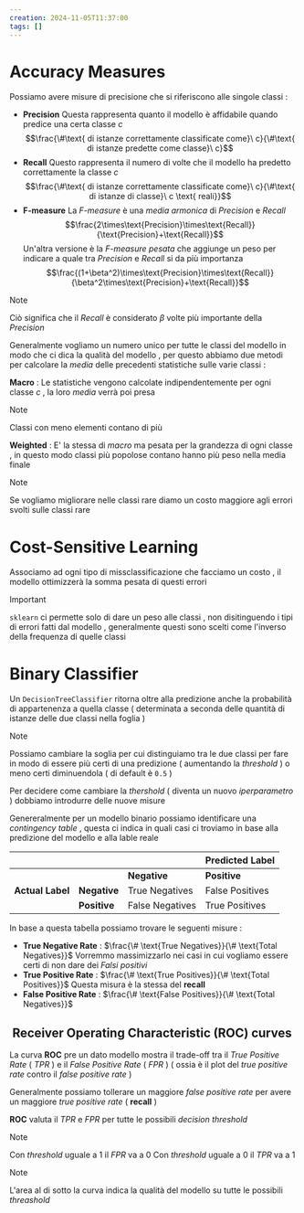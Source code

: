 ```yaml
---
creation: 2024-11-05T11:37:00
tags: []
---
```

# Accuracy Measures

Possiamo avere misure di precisione che si riferiscono alle singole classi : 

+ **Precision** 
Questa rappresenta quanto il modello è affidabile quando predice una certa classe $c$ 
$$\frac{\#\text{ di istanze correttamente classificate come}\ c}{\#\text{ di istanze predette come classe}\ c}$$
+ **Recall** 
Questo rappresenta il numero di volte che il modello ha predetto correttamente la classe $c$
$$\frac{\#\text{ di istanze correttamente classificate come}\ c}{\#\text{ di istanze di classe}\ c \text{ reali}}$$
+ **F-measure**
La *F-measure* è una *media armonica* di *Precision* e *Recall* 
$$\frac{2\times\text{Precision}\times\text{Recall}}{\text{Precision}+\text{Recall}}$$
Un'altra versione è la *F-measure pesata* che aggiunge un peso per indicare a quale tra *Precision* e *Recall* si da più importanza
$$\frac{(1+\beta^2)\times\text{Precision}\times\text{Recall}}{\beta^2\times\text{Precision}+\text{Recall}}$$
>[!note] 
>Ciò significa che il *Recall* è considerato $\beta$ volte più importante della *Precision*

Generalmente vogliamo un numero unico per tutte le classi del modello in modo che ci dica la qualità del modello , per questo abbiamo due metodi per calcolare la *media* delle precedenti statistiche sulle varie classi :

**Macro** : Le statistiche vengono calcolate indipendentemente per ogni classe $c$ , la loro *media* verrà poi presa 

>[!note] 
>Classi con meno elementi contano di più

**Weighted** :  E' la stessa di *macro* ma pesata per la grandezza di ogni classe , in questo modo classi più popolose contano hanno più peso nella media finale

>[!note] 
>Se vogliamo migliorare nelle classi rare diamo un costo maggiore agli errori svolti sulle classi rare 
# Cost-Sensitive Learning

Associamo ad ogni tipo di missclassificazione che facciamo un costo , il modello ottimizzerà la somma pesata di questi errori

>[!important] 
>`sklearn` ci permette solo di dare un peso alle classi , non disitinguendo i tipi di errori fatti dal modello , generalmente questi sono scelti come l'inverso della frequenza di quelle classi

# Binary Classifier

Un `DecisionTreeClassifier` ritorna oltre alla predizione anche la probabilità di appartenenza a quella classe ( determinata a seconda delle quantità di istanze delle due classi nella foglia )

>[!note] 
>Possiamo cambiare la soglia per cui distinguiamo tra le due classi per fare in modo di essere più certi di una predizione ( aumentando la *threshold* ) o meno certi diminuendola ( di default è `0.5` )

Per decidere come cambiare la *thershold* ( diventa un nuovo *iperparametro* ) dobbiamo introdurre delle nuove misure

Genereralmente per un modello binario possiamo identificare una *contingency table* , questa ci indica in quali casi ci troviamo in base alla predizione del modello e alla lable reale 

|                  |              |                 | Predicted Label |
| ---------------- | ------------ | --------------- | --------------- |
|                  |              | **Negative**    | **Positive**    |
| **Actual Label** | **Negative** | True Negatives  | False Positives |
|                  | **Positive** | False Negatives | True Positives  |
In base a questa tabella possiamo trovare le seguenti misure :

+ **True Negative Rate** : $\frac{\# \text{True Negatives}}{\# \text{Total Negatives}}$ 
	Vorremmo massimizzarlo nei casi in cui vogliamo essere certi di non dare dei *Falsi positivi*
+ **True Positive Rate** : $\frac{\# \text{True Positives}}{\# \text{Total Positives}}$
	Questa misura è la stessa del **recall** 
+ **False Positive Rate** : $\frac{\# \text{False Positives}}{\# \text{Total Negatives}}$

##  Receiver Operating Characteristic (ROC) curves

La curva **ROC** pre un dato modello mostra il trade-off tra il *True Positive Rate* ( *TPR* ) e il *False Positive Rate* ( *FPR* ) ( ossia è il plot del *true positive rate* contro il *false positive rate* )

Generalmente possiamo tollerare un maggiore *false positive rate* per avere un maggiore *true positive rate* ( **recall** )

**ROC** valuta il *TPR* e *FPR* per tutte le possibili *decision threshold* 

>[!note] 
>Con *threshold* uguale a $1$ il *FPR* va a $0$
>Con *threshold* uguale a $0$ il *TPR* va a $1$

>[!note] 
>L'area al di sotto la curva indica la qualità del modello su tutte le possibili *threashold*

